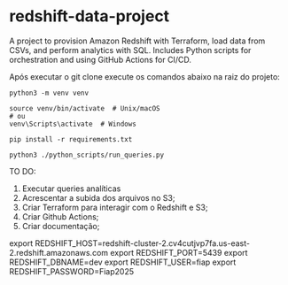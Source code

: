 # redshift-data-project

A project to provision Amazon Redshift with Terraform, load data from CSVs, and perform analytics with SQL. Includes Python scripts for orchestration and using GitHub Actions for CI/CD.

Após executar o git clone execute os comandos abaixo na raiz do projeto:

```
python3 -m venv venv

source venv/bin/activate  # Unix/macOS
# ou
venv\Scripts\activate  # Windows

pip install -r requirements.txt

python3 ./python_scripts/run_queries.py
```


TO DO:

1. Executar queries analíticas
2. Acrescentar a subida dos arquivos no S3;
3. Criar Terraform para interagir com o Redshift e S3;
4. Criar Github Actions;
5. Criar documentação;

export REDSHIFT_HOST=redshift-cluster-2.cv4cutjvp7fa.us-east-2.redshift.amazonaws.com 
export REDSHIFT_PORT=5439
export REDSHIFT_DBNAME=dev
export REDSHIFT_USER=fiap
export REDSHIFT_PASSWORD=Fiap2025
